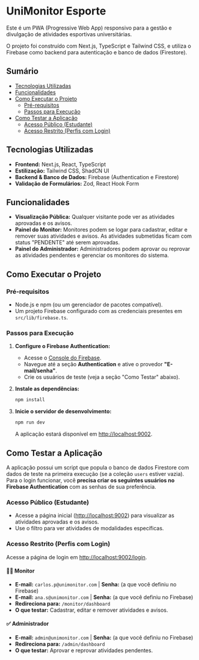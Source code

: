 # UniMonitor Esporte

Este é um PWA (Progressive Web App) responsivo para a gestão e divulgação de atividades esportivas universitárias.

O projeto foi construído com Next.js, TypeScript e Tailwind CSS, e utiliza o Firebase como backend para autenticação e banco de dados (Firestore).

## Sumário

- [Tecnologias Utilizadas](#tecnologias-utilizadas)
- [Funcionalidades](#funcionalidades)
- [Como Executar o Projeto](#como-executar-o-projeto)
  - [Pré-requisitos](#pré-requisitos)
  - [Passos para Execução](#passos-para-execução)
- [Como Testar a Aplicação](#como-testar-a-aplicação)
  - [Acesso Público (Estudante)](#acesso-público-estudante)
  - [Acesso Restrito (Perfis com Login)](#acesso-restrito-perfis-com-login)

## Tecnologias Utilizadas

- **Frontend:** Next.js, React, TypeScript
- **Estilização:** Tailwind CSS, ShadCN UI
- **Backend & Banco de Dados:** Firebase (Authentication e Firestore)
- **Validação de Formulários:** Zod, React Hook Form

## Funcionalidades

- **Visualização Pública:** Qualquer visitante pode ver as atividades aprovadas e os avisos.
- **Painel do Monitor:** Monitores podem se logar para cadastrar, editar e remover suas atividades e avisos. As atividades submetidas ficam com status "PENDENTE" até serem aprovadas.
- **Painel do Administrador:** Administradores podem aprovar ou reprovar as atividades pendentes e gerenciar os monitores do sistema.

## Como Executar o Projeto

### Pré-requisitos

- Node.js e npm (ou um gerenciador de pacotes compatível).
- Um projeto Firebase configurado com as credenciais presentes em `src/lib/firebase.ts`.

### Passos para Execução

1.  **Configure o Firebase Authentication:**
    - Acesse o [Console do Firebase](https://console.firebase.google.com/).
    - Navegue até a seção **Authentication** e ative o provedor **"E-mail/senha"**.
    - Crie os usuários de teste (veja a seção "Como Testar" abaixo).

2.  **Instale as dependências:**
    ```bash
    npm install
    ```

3.  **Inicie o servidor de desenvolvimento:**
    ```bash
    npm run dev
    ```
    A aplicação estará disponível em [http://localhost:9002](http://localhost:9002).

## Como Testar a Aplicação

A aplicação possui um script que popula o banco de dados Firestore com dados de teste na primeira execução (se a coleção `users` estiver vazia). Para o login funcionar, você **precisa criar os seguintes usuários no Firebase Authentication** com as senhas de sua preferência.

### Acesso Público (Estudante)

-   Acesse a página inicial ([http://localhost:9002](http://localhost:9002)) para visualizar as atividades aprovadas e os avisos.
-   Use o filtro para ver atividades de modalidades específicas.

### Acesso Restrito (Perfis com Login)

Acesse a página de login em [http://localhost:9002/login](http://localhost:9002/login).

#### 🧑‍🏫 Monitor

-   **E-mail:** `carlos.p@unimonitor.com` | **Senha:** (a que você definiu no Firebase)
-   **E-mail:** `ana.s@unimonitor.com` | **Senha:** (a que você definiu no Firebase)
-   **Redireciona para:** `/monitor/dashboard`
-   **O que testar:** Cadastrar, editar e remover atividades e avisos.

#### ✅ Administrador

-   **E-mail:** `admin@unimonitor.com` | **Senha:** (a que você definiu no Firebase)
-   **Redireciona para:** `/admin/dashboard`
-   **O que testar:** Aprovar e reprovar atividades pendentes.
